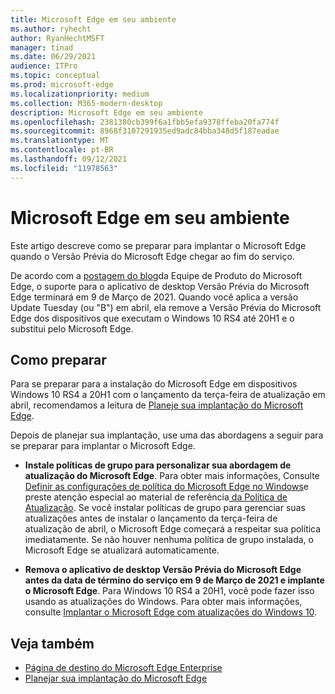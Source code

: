 ```yaml
---
title: Microsoft Edge em seu ambiente
ms.author: ryhecht
author: RyanHechtMSFT
manager: tinad
ms.date: 06/29/2021
audience: ITPro
ms.topic: conceptual
ms.prod: microsoft-edge
ms.localizationpriority: medium
ms.collection: M365-modern-desktop
description: Microsoft Edge em seu ambiente
ms.openlocfilehash: 2381380cb399f6a1fbb5efa9378ffeba20fa774f
ms.sourcegitcommit: 8968f3107291935ed9adc84bba348d5f187eadae
ms.translationtype: MT
ms.contentlocale: pt-BR
ms.lasthandoff: 09/12/2021
ms.locfileid: "11978563"
---
```

# <a name="microsoft-edge-in-your-environment"></a>Microsoft Edge em seu ambiente

Este artigo descreve como se preparar para implantar o Microsoft Edge quando o Versão Prévia do Microsoft Edge chegar ao fim do serviço.

De acordo com a [postagem do blog](https://aka.ms/EdgeLegacyEOS)da Equipe de Produto do Microsoft Edge, o suporte para o aplicativo de desktop Versão Prévia do Microsoft Edge terminará em 9 de Março de 2021. Quando você aplica a versão Update Tuesday (ou "B") em abril, ela remove a Versão Prévia do Microsoft Edge dos dispositivos que executam o Windows 10 RS4 até 20H1 e o substitui pelo Microsoft Edge.

## <a name="how-to-prepare"></a>Como preparar

Para se preparar para a instalação do Microsoft Edge em dispositivos Windows 10 RS4 a 20H1 com o lançamento da terça-feira de atualização em abril, recomendamos a leitura de [Planeje sua implantação do Microsoft Edge](deploy-edge-plan-deployment.md).

Depois de planejar sua implantação, use uma das abordagens a seguir para se preparar para implantar o Microsoft Edge.

- **Instale políticas de grupo para personalizar sua abordagem de atualização do Microsoft Edge**. Para obter mais informações, Consulte [Definir as configurações de política do Microsoft Edge no Windows](configure-microsoft-edge.md)e preste atenção especial ao material de referência[ da Política de Atualização](microsoft-edge-update-policies.md). Se você instalar políticas de grupo para gerenciar suas atualizações antes de instalar o lançamento da terça-feira de atualização de abril, o Microsoft Edge começará a respeitar sua política imediatamente. Se não houver nenhuma política de grupo instalada, o Microsoft Edge se atualizará automaticamente.

- **Remova o aplicativo de desktop Versão Prévia do Microsoft Edge antes da data de término do serviço em 9 de Março de 2021 e implante o Microsoft Edge**. Para Windows 10 RS4 a 20H1, você pode fazer isso usando as atualizações do Windows. Para obter mais informações, consulte [Implantar o Microsoft Edge com atualizações do Windows 10](deploy-edge-with-windows-10-updates.md).

## <a name="see-also"></a>Veja também

- [Página de destino do Microsoft Edge Enterprise](https://aka.ms/EdgeEnterprise)
- [Planejar sua implantação do Microsoft Edge](deploy-edge-plan-deployment.md)